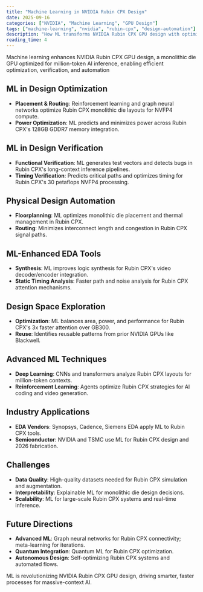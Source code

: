 ```yaml
---
title: "Machine Learning in NVIDIA Rubin CPX Design"
date: 2025-09-16
categories: ["NVIDIA", "Machine Learning", "GPU Design"]
tags: ["machine-learning", "nvidia", "rubin-cpx", "design-automation"]
description: "How ML transforms NVIDIA Rubin CPX GPU design with optimization, verification, and automation for massive-context AI."
reading_time: 4
---
```


Machine learning enhances NVIDIA Rubin CPX GPU design, a monolithic die GPU optimized for million-token AI inference, enabling efficient optimization, verification, and automation

## ML in Design Optimization

- **Placement & Routing**: Reinforcement learning and graph neural networks optimize Rubin CPX monolithic die layouts for NVFP4 compute.
- **Power Optimization**: ML predicts and minimizes power across Rubin CPX's 128GB GDDR7 memory integration.

## ML in Design Verification

- **Functional Verification**: ML generates test vectors and detects bugs in Rubin CPX's long-context inference pipelines.
- **Timing Verification**: Predicts critical paths and optimizes timing for Rubin CPX's 30 petaflops NVFP4 processing.

## Physical Design Automation

- **Floorplanning**: ML optimizes monolithic die placement and thermal management in Rubin CPX.
- **Routing**: Minimizes interconnect length and congestion in Rubin CPX signal paths.

## ML-Enhanced EDA Tools

- **Synthesis**: ML improves logic synthesis for Rubin CPX's video decoder/encoder integration.
- **Static Timing Analysis**: Faster path and noise analysis for Rubin CPX attention mechanisms.

## Design Space Exploration

- **Optimization**: ML balances area, power, and performance for Rubin CPX's 3x faster attention over GB300.
- **Reuse**: Identifies reusable patterns from prior NVIDIA GPUs like Blackwell.

## Advanced ML Techniques

- **Deep Learning**: CNNs and transformers analyze Rubin CPX layouts for million-token contexts.
- **Reinforcement Learning**: Agents optimize Rubin CPX strategies for AI coding and video generation.

## Industry Applications

- **EDA Vendors**: Synopsys, Cadence, Siemens EDA apply ML to Rubin CPX tools.
- **Semiconductor**: NVIDIA and TSMC use ML for Rubin CPX design and 2026 fabrication.<grok-card data-id="8f200a" data-type="citation_card"></grok-card>

## Challenges

- **Data Quality**: High-quality datasets needed for Rubin CPX simulation and augmentation.
- **Interpretability**: Explainable ML for monolithic die design decisions.
- **Scalability**: ML for large-scale Rubin CPX systems and real-time inference.

## Future Directions

- **Advanced ML**: Graph neural networks for Rubin CPX connectivity; meta-learning for iterations.
- **Quantum Integration**: Quantum ML for Rubin CPX optimization.
- **Autonomous Design**: Self-optimizing Rubin CPX systems and automated flows.

ML is revolutionizing NVIDIA Rubin CPX GPU design, driving smarter, faster processes for massive-context AI.